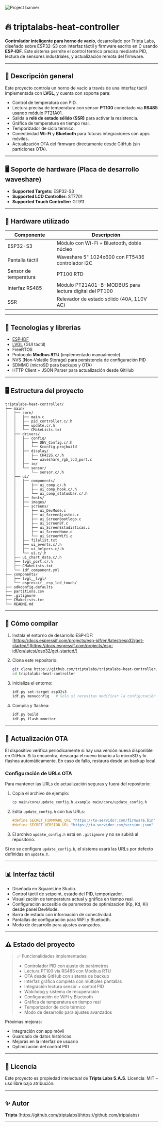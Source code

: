 ![Project banner](banner.png)


# 🔥 triptalabs-heat-controller

**Controlador inteligente para horno de vacío**, desarrollado por Tripta Labs, diseñado sobre ESP32-S3 con interfaz táctil y firmware escrito en C usando **ESP-IDF**. Este sistema permite el control térmico preciso mediante PID, lectura de sensores industriales, y actualización remota del firmware.

---

## 🧪 Descripción general

Este proyecto controla un horno de vacío a través de una interfaz táctil implementada con **LVGL**, y cuenta con soporte para:

* Control de temperatura con PID.
* Lectura precisa de temperatura con sensor **PT100** conectado vía **RS485** usando módulo PT21A01.
* Salida a **relé de estado sólido (SSR)** para activar la resistencia.
* Gráfica de temperatura en tiempo real.
* Temporizador de ciclo térmico.
* Conectividad **Wi-Fi** y **Bluetooth** para futuras integraciones con apps móviles.
* Actualización OTA del firmware directamente desde GitHub (sin particiones OTA).

---

## 🖥️ Soporte de hardware (Placa de desarrollo waveshare)

* **Supported Targets:** ESP32-S3
* **Supported LCD Controller:** ST7701
* **Supported Touch Controller:** GT911

---

## 🎯 Hardware utilizado

| Componente            | Descripción                                            |
| --------------------- | ------------------------------------------------------ |
| ESP32-S3              | Módulo con Wi-Fi + Bluetooth, doble núcleo             |
| Pantalla táctil       | Waveshare 5" 1024x600 con FT5436 controlador I2C       |
| Sensor de temperatura | PT100 RTD                                              |
| Interfaz RS485        | Módulo PT21A01-B-MODBUS para lectura digital del PT100 |
| SSR                   | Relevador de estado sólido (40A, 110V AC)              |

---

## 🧩 Tecnologías y librerías

* [ESP-IDF](https://docs.espressif.com/projects/esp-idf/en/latest/)
* [LVGL](https://lvgl.io/) (GUI táctil)
* FreeRTOS
* Protocolo **Modbus RTU** (implementado manualmente)
* NVS (Non-Volatile Storage) para persistencia de configuración PID
* SDMMC (microSD para backups y OTA)
* HTTP Client + JSON Parser para actualización desde GitHub

---

## 🖥️ Estructura del proyecto

```
triptalabs-heat-controller/
├── main/
│   ├── core/
│   │   ├── main.c
│   │   ├── pid_controller.c/.h
│   │   ├── update.c/.h
│   │   └── CMakeLists.txt
│   ├── drivers/
│   │   ├── config/
│   │   │   ├── DEV_Config.c/.h
│   │   │   └── Kconfig.projbuild
│   │   ├── display/
│   │   │   ├── CH422G.c/.h
│   │   │   └── waveshare_rgb_lcd_port.c
│   │   ├── io/
│   │   └── sensor/
│   │       └── sensor.c/.h
│   ├── ui/
│   │   ├── components/
│   │   │   ├── ui_comp.c/.h
│   │   │   ├── ui_comp_hook.c/.h
│   │   │   └── ui_comp_statusbar.c/.h
│   │   ├── fonts/
│   │   ├── images/
│   │   ├── screens/
│   │   │   ├── ui_DevMode.c
│   │   │   ├── ui_ScreenAjustes.c
│   │   │   ├── ui_ScreenBootlogo.c
│   │   │   ├── ui_ScreenBT.c
│   │   │   ├── ui_ScreenEstadisticas.c
│   │   │   ├── ui_ScreenHome.c
│   │   │   └── ui_ScreenWifi.c
│   │   ├── filelist.txt
│   │   ├── ui_events.c/.h
│   │   ├── ui_helpers.c/.h
│   │   └── ui.c/.h
│   ├── ui_chart_data.c/.h
│   ├── lvgl_port.c/.h
│   ├── CMakeLists.txt
│   └── idf_component.yml
├── components/
│   ├── lvgl__lvgl/
│   └── espressif__esp_lcd_touch/
├── sdkconfig.defaults
├── partitions.csv
├── .gitignore
├── CMakeLists.txt
└── README.md
```

---

## 🚀 Cómo compilar

1. Instala el entorno de desarrollo ESP-IDF:
   [https://docs.espressif.com/projects/esp-idf/en/latest/esp32/get-started/](https://docs.espressif.com/projects/esp-idf/en/latest/esp32/get-started/)

2. Clona este repositorio:

   ```bash
   git clone https://github.com/triptalabs/triptalabs-heat-controller.git
   cd triptalabs-heat-controller
   ```

3. Inicializa el entorno:

   ```bash
   idf.py set-target esp32s3
   idf.py menuconfig   # Solo si necesitas modificar la configuración
   ```

4. Compila y flashea:

   ```bash
   idf.py build
   idf.py flash monitor
   ```

---

## 📡 Actualización OTA

El dispositivo verifica periódicamente si hay una versión nueva disponible en GitHub. Si la encuentra, descarga el nuevo binario a la microSD y lo flashea automáticamente. En caso de fallo, restaura desde un backup local.

### Configuración de URLs OTA

Para mantener las URLs de actualización seguras y fuera del repositorio:

1. Copia el archivo de ejemplo:
   ```bash
   cp main/core/update_config.h.example main/core/update_config.h
   ```

2. Edita `update_config.h` con tus URLs:
   ```c
   #define SECRET_FIRMWARE_URL "https://tu-servidor.com/firmware.bin"
   #define SECRET_VERSION_URL "https://tu-servidor.com/version.json"
   ```

3. El archivo `update_config.h` está en `.gitignore` y no se subirá al repositorio.

Si no se configura `update_config.h`, el sistema usará las URLs por defecto definidas en `update.h`.

---

## 📊 Interfaz táctil

* Diseñada en SquareLine Studio.
* Control táctil de setpoint, estado del PID, temporizador.
* Visualización de temperatura actual y gráfica en tiempo real.
* Configuración accesible de parametros de optimizacion (Kp, Kd, Ki) desde panel DevMode.
* Barra de estado con información de conectividad.
* Pantallas de configuración para WiFi y Bluetooth.
* Modo de desarrollo para ajustes avanzados.

---

## ⚠️ Estado del proyecto

> ✅ Funcionalidades implementadas:
>
> * Controlador PID con ajuste de parámetros
> * Lectura PT100 vía RS485 con Modbus RTU
> * OTA desde GitHub con sistema de backup
> * Interfaz gráfica completa con múltiples pantallas
> * Integración lectura sensor + control PID
> * Watchdog y sistema de recuperación
> * Configuración de WiFi y Bluetooth
> * Gráfica de temperatura en tiempo real
> * Temporizador de ciclo térmico
> * Modo de desarrollo para ajustes avanzados

Próximas mejoras:

* Integración con app móvil
* Guardado de datos históricos
* Mejoras en la interfaz de usuario
* Optimización del control PID

---

## 🧠 Licencia

Este proyecto es propiedad intelectual de **Tripta Labs S.A.S.**
Licencia: MIT – uso libre bajo atribución.

---

## ✨ Autor

**Tripta**
[https://github.com/triptalabs](https://github.com/triptalabs)

---
